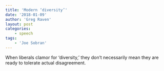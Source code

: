 ```yaml
---
title: 'Modern ‘diversity’'
date: '2018-01-09'
author: 'Greg Raven'
layout: post
categories:
    - speech
tags:
    - 'Joe Sobran'
---
```


When liberals clamor for ‘diversity,’ they don’t necessarily mean they are ready to tolerate actual disagreement.